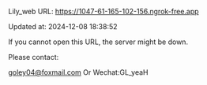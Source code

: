 Lily_web URL: https://1047-61-165-102-156.ngrok-free.app

Updated at: 2024-12-08 18:38:52

If you cannot open this URL, the server might be down.

Please contact: 

goley04@foxmail.com Or Wechat:GL_yeaH